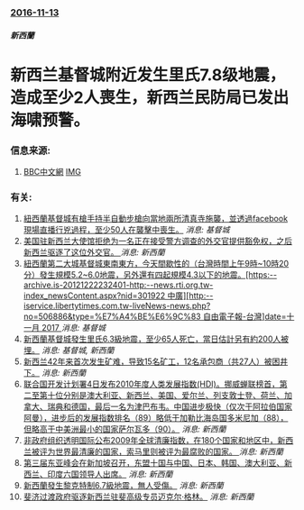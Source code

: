 ### [2016-11-13](/news/2016/11/13/index.md)

##### 新西蘭
# 新西兰基督城附近发生里氏7.8级地震，造成至少2人喪生，新西兰民防局已发出海啸预警。 




### 信息来源:

1. [BBC中文網](http://www.bbc.com/zhongwen/simp/world/2016/11/161114_new_zealand_strong_quake) [IMG](https://ichef.bbci.co.uk/news/ws/1024/branded_zhongwen/worldservice/live/assets/images/2016/11/14/161114033136_policemen_and_locals_nz_512x288__nocredit.jpg)

### 有关:

1. [紐西蘭基督城有槍手持半自動步槍向當地兩所清真寺施襲，並透過facebook現場直播行兇過程，至少50人在襲擊中喪生。](/zh/news/2019/03/15/紐西蘭基督城有槍手持半自動步槍向當地兩所清真寺施襲-並透過facebook現場直播行兇過程-至少50人在襲擊中喪生.md) _消息: 基督城_
2. [美国驻新西兰大使馆拒绝为一名正在接受警方调查的外交官提供豁免权，之后新西兰驱逐了这位外交官。 ](/zh/news/2017/03/19/美国驻新西兰大使馆拒绝为一名正在接受警方调查的外交官提供豁免权-之后新西兰驱逐了这位外交官.md) _消息: 新西蘭_
3. [ 紐西蘭第二大城基督城東南東方，今天間歇性的（台灣時間上午9時~10時20分）發生規模5.2~6.0地震，另外還有四起規模4.3以下的地震。[https:--archive.is-20121222232401-http:--news.rti.org.tw-index_newsContent.aspx?nid=301922 中廣][http:--iservice.libertytimes.com.tw-liveNews-news.php?no=506886&type=%E7%A4%BE%E6%9C%83 自由電子報-台灣]date=十一月 2017 ](/zh/news/2011/06/13/紐西蘭第二大城基督城東南東方-今天間歇性的-台灣時間上午9時-10時20分-發生規模52-60地震-另外還有四起規.md) _消息: 基督城_
4. [新西蘭基督城發生里氏6.3級地震，至少65人死亡，當日估計另有約200人被埋。](/zh/news/2011/02/22/新西蘭基督城發生里氏63級地震-至少65人死亡-當日估計另有約200人被埋.md) _消息: 基督城, 新西蘭_
5. [ 新西兰42年来首次发生矿难，导致15名矿工，12名承包商（共27人）被困井下。](/zh/news/2010/11/19/新西兰42年来首次发生矿难-导致15名矿工-12名承包商-共27人-被困井下.md) _消息: 新西蘭_
6. [ 联合国开发计划署4日发布2010年度人类发展指数(HDI)。挪威蝉联榜首，第二至第十位分别是澳大利亚、新西兰、美国、爱尔兰、列支敦士登、荷兰、加拿大、瑞典和德国，最后一名为津巴布韦。中国进步极快（仅次于阿拉伯国家阿曼），进步后的发展指数排名（89）略低于加勒比海岛国多米尼加（88），但略高于中美洲最小的国家萨尔瓦多（90）。](/zh/news/2010/11/4/联合国开发计划署4日发布2010年度人类发展指数-HDI-挪威蝉联榜首-第二至第十位分别是澳大利亚-新西兰-美国-爱.md) _消息: 新西蘭_
7. [非政府组织透明国际公布2009年全球清廉指数，在180个国家和地区中，新西兰被评为世界最清廉的国家，索马里则被评为最腐败的国家。 ](/zh/news/2009/11/17/非政府组织透明国际公布2009年全球清廉指数-在180个国家和地区中-新西兰被评为世界最清廉的国家-索马里则被评为最腐败.md) _消息: 新西蘭_
8. [第三届东亚峰会在新加坡召开，东盟十国与中国、日本、韩国、澳大利亚、新西兰、印度六国领导人出席。](/zh/news/2007/11/22/第三届东亚峰会在新加坡召开-东盟十国与中国-日本-韩国-澳大利亚-新西兰-印度六国领导人出席.md) _消息: 新西蘭_
9. [新西蘭發生黎克特制6.7級地震，無人受傷。](/zh/news/2007/10/16/新西蘭發生黎克特制67級地震-無人受傷.md) _消息: 新西蘭_
10. [斐济过渡政府驱逐新西兰驻斐高级专员迈克尔·格林。](/zh/news/2007/06/14/斐济过渡政府驱逐新西兰驻斐高级专员迈克尔-格林.md) _消息: 新西蘭_
